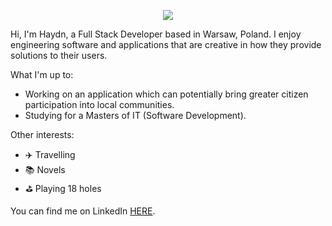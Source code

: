 <p align="center">
<img src="https://user-images.githubusercontent.com/69591006/113484807-8b753e80-94aa-11eb-87d8-e612ba832aca.png">
</p>

Hi, I'm Haydn, a Full Stack Developer based in Warsaw, Poland. I enjoy engineering software and applications that are creative in how they provide solutions to their users.

What I'm up to:
* Working on an application which can potentially bring greater citizen participation into local communities.
* Studying for a Masters of IT (Software Development).

Other interests:
* :airplane: Travelling
* :books: Novels
* :golf: Playing 18 holes

You can find me on LinkedIn [HERE](https://www.linkedin.com/in/haydnmartin/).

